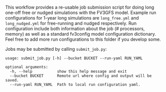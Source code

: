 This workflow provides a re-usable job submission script for doing long one-off free
or nudged simulations with the FV3GFS model. Example run configurations for 1-year long
simulations are `long_free.yml` and `long_nudged.yml` for free-running and nudged respectively.
Run configuration include both information about the job (# processors, memory) as well as a
standard fv3config model configuration dictionary. Feel free to add more run configurations 
to this folder if you develop some.

Jobs may be submitted by calling `submit_job.py`:
```
usage: submit_job.py [-h] --bucket BUCKET --run-yaml RUN_YAML

optional arguments:
  -h, --help           show this help message and exit
  --bucket BUCKET      Remote url where config and output will be saved.
  --run-yaml RUN_YAML  Path to local run configuration yaml.
```


